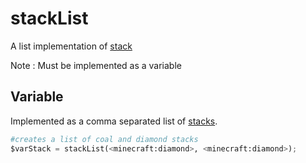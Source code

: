 # stackList

A list implementation of [stack](/arguments/stack)

Note : Must be implemented as a variable

## Variable

Implemented as a comma separated list of [stacks](/arguments/stack).
```python
#creates a list of coal and diamond stacks
$varStack = stackList(<minecraft:diamond>, <minecraft:diamond>);
```


